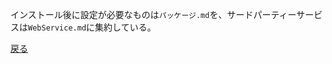 インストール後に設定が必要なものは`パッケージ.md`を、サードパーティーサービスは`WebService.md`に集約している。

[戻る](https://github.com/shimajima-eiji/Chocolatey/tree/master)
